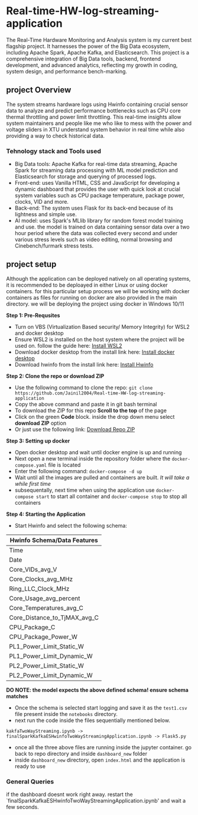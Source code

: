 # Real-time-HW-log-streaming-application
The Real-Time Hardware Monitoring and Analysis system is my current best flagship project. It harnesses the power of the Big Data ecosystem, including Apache Spark, Apache Kafka, and Elasticsearch. This project is a comprehensive integration of Big Data tools, backend, frontend development, and advanced analytics, reflecting my growth in coding, system design, and performance bench-marking.

## project Overview
The system streams hardware logs using Hwinfo containing crucial sensor data to analyze and predict performance bottlenecks such as CPU core thermal throttling and power limit throttling. This real-time insights allow system maintainers and people like me who like to mess with the power and voltage sliders in XTU understand system behavior in real time while also providing a way to check historical data.

### Tehnology stack and Tools used
- Big Data tools: Apache Kafka for real-time data streaming, Apache Spark for streaming data processing with ML model prediction and Elasticsearch for storage and querying of processed logs.
- Front-end: uses Vanilla HTML, CSS and JavaScript for developing a dynamic dashboard that provides the user with quick look at crucial system variables such as CPU package temperature, package power, clocks, VID and more.
- Back-end: The system uses Flask for its back-end because of its lightness and simple use.
- AI model: uses Spark's MLlib library for random forest model training and use. the model is trained on data containing sensor data over a two hour period where the data was collected every second and under various stress levels such as video editing, normal browsing and Cinebench/furmark stress tests.

## project setup
Although the application can be deployed natively on all operating systems, it is recommended to be deploayed in either Linux or using docker containers.
for this particular setup process we will be working with docker containers as files for running on docker are also provided in the main directory.
we will be deploying the project using docker in Windows 10/11

**Step 1: Pre-Requsites**
- Turn on VBS (Virtualization Based security/ Memory Integrity) for WSL2 and docker desktop
- Ensure WSL2 is installed on the host system where the project will be used on. follow the guide here: [Install WSL2](https://learn.microsoft.com/en-us/windows/wsl/install)
- Download docker desktop from the install link here: [Install docker desktop](https://www.docker.com/products/docker-desktop/)
- Download hwinfo from the install link here: [Install Hwinfo](https://www.hwinfo.com/download/) 

**Step 2: Clone the repo or download ZIP**
- Use the following command to clone the repo: 
`git clone https://github.com/Jainil2004/Real-time-HW-log-streaming-application`
- Copy the above command and paste it in git bash terminal
- To download the ZIP for this repo **Scroll to the top** of the page
- Click on the green **Code** block. inside the drop down menu select **download ZIP** option
- Or just use the following link: [Download Repo ZIP](https://github.com/Jainil2004/Real-time-HW-log-streaming-application/archive/refs/heads/main.zip)

**Step 3: Setting up docker**
- Open docker desktop and wait until docker engine is up and running
- Next open a new terminal inside the repository folder where the `docker-compose.yaml` file is located
- Enter the following command: `docker-compose -d up`
- Wait until all the images are pulled and containers are built. *It will take a while first time*
- subsequentally, next time when using the application use `docker-compose start` to start all container and `docker-compose stop` to stop all containers

**Step 4: Starting the Application**
- Start Hwinfo and select the following schema:


| Hwinfo Schema/Data Features     | 
|----------------------------------| 
| Time                             | 
| Date                             | 
| Core_VIDs_avg_V                  | 
| Core_Clocks_avg_MHz              | 
| Ring_LLC_Clock_MHz               | 
| Core_Usage_avg_percent           | 
| Core_Temperatures_avg_C          | 
| Core_Distance_to_TjMAX_avg_C     | 
| CPU_Package_C                    | 
| CPU_Package_Power_W              | 
| PL1_Power_Limit_Static_W         | 
| PL1_Power_Limit_Dynamic_W        | 
| PL2_Power_Limit_Static_W         | 
| PL2_Power_Limit_Dynamic_W        |

**DO NOTE: the model expects the above defined schema! ensure schema matches**

- Once the schema is selected start logging and save it as the `test1.csv` file present inside the `notebooks` directory. 
- next run the code inside the files sequentially mentioned below.

` kakfaTwoWayStreaming.ipynb -> finalSparkKafkaESHwinfoTwoWayStreamingApplication.ipynb -> Flask5.py `

- once all the three above files are running inside the jupyter container. go back to repo directory and inside `dashboard_new` folder
- inside `dashboard_new` directory, open `index.html` and the application is ready to use

### General Queries
if the dashboard doesnt work right away. restart the `finalSparkKafkaESHwinfoTwoWayStreamingApplication.ipynb' and wait a few seconds.

